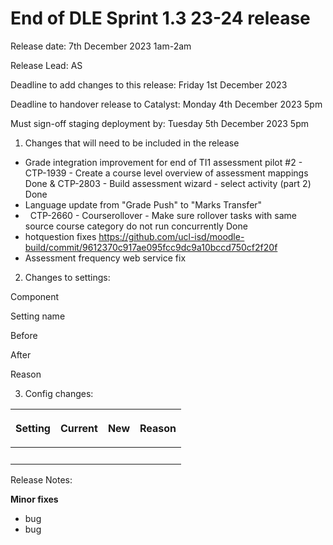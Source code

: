 # End of DLE Sprint 1.3 23-24 release

Release date: 7th December 2023 1am-2am

Release Lead: AS

Deadline to add changes to this release: Friday 1st December 2023

Deadline to handover release to Catalyst: Monday 4th December 2023 5pm

Must sign-off staging deployment by: Tuesday 5th December 2023 5pm

1) Changes that will need to be included in the release

-   Grade integration improvement for end of TI1 assessment pilot \#2 - CTP-1939 - Create a course level overview of assessment mappings Done & CTP-2803 - Build assessment wizard - select activity (part 2) Done
-   Language update from "Grade Push" to "Marks Transfer"
-     CTP-2660 - Courserollover - Make sure rollover tasks with same source course category do not run concurrently Done  
-   hotquestion fixes https://github.com/ucl-isd/moodle-build/commit/9612370c917ae095fcc9dc9a10bccd750cf2f20f
-   Assessment frequency web service fix

2) Changes to settings:

Component

Setting name

Before

After

Reason

3) Config changes:

<table>
<thead>
<tr class="header">
<th><p>Setting</p></th>
<th><p>Current</p></th>
<th><div class="content-wrapper">
<p>New</p>
</div></th>
<th><div class="content-wrapper">
<p>Reason</p>
</div></th>
</tr>
</thead>
<tbody>
<tr class="odd">
<td><br />
</td>
<td> </td>
<td><br />
</td>
<td><br />
</td>
</tr>
</tbody>
</table>

Release Notes:

**Minor fixes**

-   bug
-   bug


